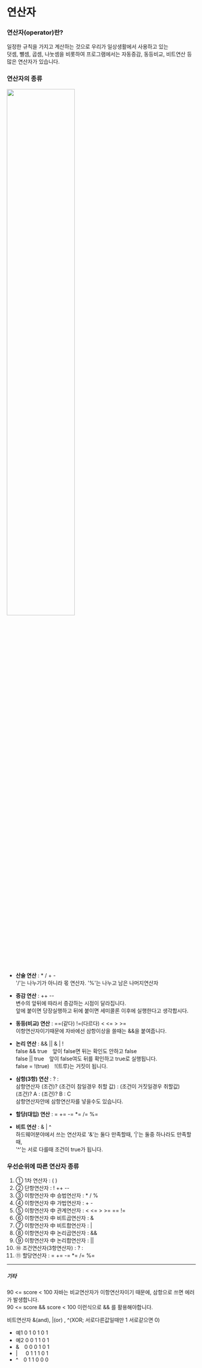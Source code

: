 # 연산자  

### 연산자(operator)란?  
일정한 규칙을 가지고 계산하는 것으로 우리가 일상생활에서 사용하고 있는  
덧셈, 뺄셈, 곱셈, 나눗셈을 비롯하여 프로그램에서는 자동증감, 동등비교, 비트연산 등 많은 연산자가 있습니다.  

### 연산자의 종류  

<image src ="https://user-images.githubusercontent.com/117807553/208235849-e19620b7-cede-41fe-b175-2ae5c902f57f.png" width="60%" height="60%"/>


- **산술 연산** : *  /  +  -   
'/'는 나누기가 아니라 몫 연산자. '%'는 나누고 남은 나머지연산자   

- **증감 연산** : ++  --  
변수의 앞뒤에 따라서 증감하는 시점이 달라집니다.  
앞에 붙이면 당장실행하고 뒤에 붙이면 세미콜론 이후에 실행한다고 생각합시다.   

- **동등(비교) 연산** : ==(같다)  !=(다르다)  <  <=  >  >=  
이항연산자이기때문에 자바에선 삼항이상을 쓸때는 &&을 붙여줍니다.   

- **논리 연산** : &&  || &  |  !  
false && true 앞이 false면 뒤는 확인도 안하고 false  
false || true 앞이 false여도 뒤를 확인하고 true로 실행됩니다.  
false = !(true) !(트루)는 거짓이 됩니다.   

- **삼항(3항) 연산** : ? :  
삼항연산자 (조건)? (조건이 참일경우 취할 값) : (조건이 거짓일경우 취할값)   
 (조건)? A : (조건)? B : C   
 삼항연산자안에 삼항연산자를 넣을수도 있습니다.   
 
- **할당(대입) 연산** : =  +=  -=  *=  /=  %=   

- **비트 연산** : & | ^    
하드웨어분야에서 쓰는 연산자로 '&'는 둘다 만족할때, '|'는 둘중 하나라도 만족할때,  
'^'는 서로 다를때 조건이 true가 됩니다.   

### 우선순위에 따른 연산자 종류
 1. ① 1차 연산자  :  ( )
 2. ② 단항연산자  :  !  ++  --
 3. ③ 이항연산자 中 승법연산자 : *  /  %
 4. ④ 이항연산자 中 가법연산자 : +  -
 5. ⑤ 이항연산자 中 관계연산자 : <  <=  >  >=  ==  != 
 6. ⑥ 이항연산자 中 비트곱연산자 : &
 7. ⑦ 이항연산자 中 비트합연산자 : |
 8. ⑧ 이항연산자 中 논리곱연산자 : &&
 9. ⑨ 이항연산자 中 논리합연산자 : ||
 10. ⑩ 조건연산자(3항연산자) : ? :
 11. ⑪ 할당연산자  : =  +=  -=  *=  /=  %=   

---------------
##### 기타   
90 <= score < 100 자바는 비교연산자가 이항연산자이기 때문에, 삼항으로 쓰면 에러가 발생합니다.  
90 <= score && score < 100 이런식으로 && 를 활용해야합니다.  
   
   
비트연산자 &(and), |(or) , ^(XOR; 서로다른값일때만 1  서로같으면 0)
- 예1 0 1 0 1 0 1
- 예2 0 0 1 1 0 1
- & 0 0 0 1 0 1
- |  &nbsp;0 1 1 1 0 1
- ^ 0 1 1 0  0 0
